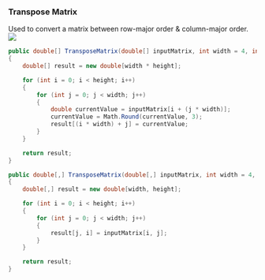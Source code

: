 


### Transpose Matrix
Used to convert a matrix between row-major order & column-major order.
![](Row_and_column_major_order.png)

```csharp
public double[] TransposeMatrix(double[] inputMatrix, int width = 4, int height = 4)
{
	double[] result = new double[width * height];

	for (int i = 0; i < height; i++)
	{
		for (int j = 0; j < width; j++)
		{
			double currentValue = inputMatrix[i + (j * width)];
			currentValue = Math.Round(currentValue, 3);
			result[(i * width) + j] = currentValue;
		}
	}

	return result;
}
```

```csharp
public double[,] TransposeMatrix(double[,] inputMatrix, int width = 4, int height = 4)
{
    double[,] result = new double[width, height];

    for (int i = 0; i < height; i++)
    {
        for (int j = 0; j < width; j++)
        {
            result[j, i] = inputMatrix[i, j];
        }
    }

    return result;
}
```

